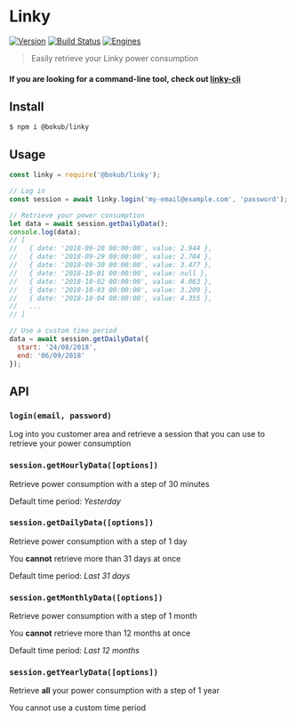 # Linky

[![Version][version-src]][version-href]
[![Build Status][build-src]][build-href]
[![Engines][engine-src]][engine-href]

> Easily retrieve your Linky power consumption

#### If you are looking for a command-line tool, check out  [linky-cli](https://github.com/bokub/linky-cli)


## Install

```
$ npm i @bokub/linky
```


## Usage

```js
const linky = require('@bokub/linky');

// Log in
const session = await linky.login('my-email@example.com', 'password');

// Retrieve your power consumption
let data = await session.getDailyData();
console.log(data);
// [
//   { date: '2018-09-28 00:00:00', value: 2.944 },
//   { date: '2018-09-29 00:00:00', value: 2.704 },
//   { date: '2018-09-30 00:00:00', value: 3.477 },
//   { date: '2018-10-01 00:00:00', value: null },
//   { date: '2018-10-02 00:00:00', value: 4.063 },
//   { date: '2018-10-03 00:00:00', value: 3.209 },
//   { date: '2018-10-04 00:00:00', value: 4.355 },
//   ...
// ]

// Use a custom time period
data = await session.getDailyData({
  start: '24/08/2018',
  end: '06/09/2018'
});

```


## API

### `login(email, password)`

Log into you customer area and retrieve a session that you can use to retrieve your power consumption

### `session.getHourlyData([options])`

Retrieve power consumption with a step of 30 minutes

Default time period: *Yesterday*

### `session.getDailyData([options])`

Retrieve power consumption with a step of 1 day

You **cannot** retrieve more than 31 days at once

Default time period: *Last 31 days*

### `session.getMonthlyData([options])`

Retrieve power consumption with a step of 1 month

You **cannot** retrieve more than 12 months at once

Default time period: *Last 12 months*

### `session.getYearlyData([options])`

Retrieve **all** your power consumption with a step of 1 year

You cannot use a custom time period

[build-src]: https://flat.badgen.net/travis/bokub/linky
[build-href]: https://travis-ci.org/bokub/linky
[version-src]: https://flat.badgen.net/npm/v/@bokub/linky
[version-href]: https://www.npmjs.com/package/@bokub/linky
[engine-src]: https://flat.badgen.net/npm/node/@bokub/linky?color=cyan
[engine-href]: https://www.npmjs.com/package/@bokub/linky
